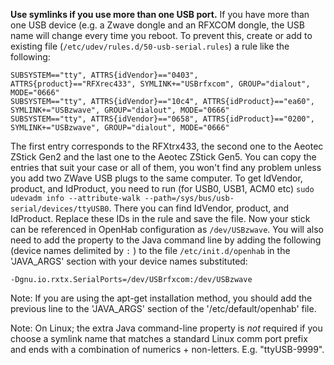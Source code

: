 **Use symlinks if you use more than one USB port.**  If you have more than one USB device (e.g. a Zwave dongle and an RFXCOM dongle, the USB name will change every time you reboot.  To prevent this, 
create or add to existing file (`/etc/udev/rules.d/50-usb-serial.rules`) a rule like the following:

    SUBSYSTEM=="tty", ATTRS{idVendor}=="0403", ATTRS{product}=="RFXrec433", SYMLINK+="USBrfxcom", GROUP="dialout", MODE="0666" 
    SUBSYSTEM=="tty", ATTRS{idVendor}=="10c4", ATTRS{idProduct}=="ea60", SYMLINK+="USBzwave", GROUP="dialout", MODE="0666"
    SUBSYSTEM=="tty", ATTRS{idVendor}=="0658", ATTRS{idProduct}=="0200", SYMLINK+="USBzwave", GROUP="dialout", MODE="0666"

The first entry corresponds to the RFXtrx433, the second one to the Aeotec ZStick Gen2 and the last one to the Aeotec ZStick Gen5. You can copy the entries that suit your case or all of them, you won't find any problem unless you add two ZWave USB plugs to the same computer. 
To get IdVendor, product, and IdProduct, you need to run (for USB0, USB1, ACM0 etc) `sudo udevadm info --attribute-walk --path=/sys/bus/usb-serial/devices/ttyUSB0`. There you can find IdVendor, product, and IdProduct. Replace these IDs in the rule and save the file. Now your stick can be referenced in OpenHab configuration as `/dev/USBzwave`. You will also need to add the property to the Java command line by adding the following (device names delimited by `:` ) to the file `/etc/init.d/openhab` in the 'JAVA_ARGS' section with your device names substituted:

    -Dgnu.io.rxtx.SerialPorts=/dev/USBrfxcom:/dev/USBzwave

Note: If you are using the apt-get installation method, you should add the previous line to the 'JAVA_ARGS' section of the '/etc/default/openhab' file.

Note: On Linux; the extra Java command-line property is _not_ required if you choose a symlink name that matches a standard Linux comm port prefix and ends with a combination of numerics + non-letters. E.g. "ttyUSB-9999".